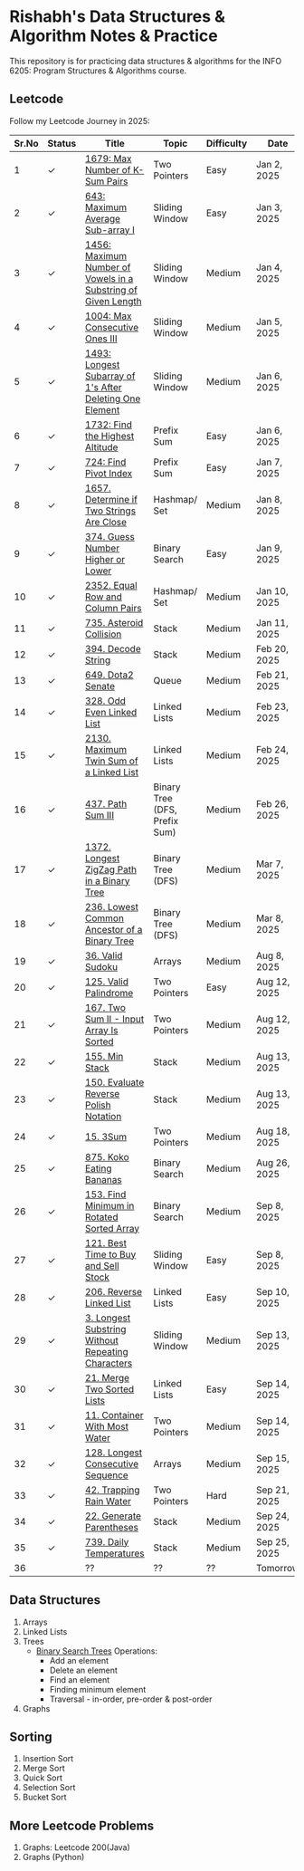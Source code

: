 # Rishabh's Data Structures & Algorithm Notes & Practice

This repository is for practicing data structures & algorithms for the INFO 6205: Program Structures & Algorithms course.

## Leetcode
Follow my Leetcode Journey in 2025:


| Sr.No | Status  | Title                                                          | Topic          | Difficulty | Date        |
|-------|---------|----------------------------------------------------------------|----------------|------------|-------------|
|  1    | &check; | [1679: Max Number of K-Sum Pairs](./leetcode/1679_MaxNumberOfKSumPairs.py) | Two Pointers   | Easy | Jan 2, 2025 |
|  2    | &check; | [643: Maximum Average Sub-array I](./leetcode/643_MaximumAverageSubarrayI.py) | Sliding Window | Easy | Jan 3, 2025 |
|  3    | &check; | [1456: Maximum Number of Vowels in a Substring of Given Length](./leetcode/1456_MaximumNumberofVowelsinaSubstringofGivenLength.py)  | Sliding Window | Medium     | Jan 4, 2025 |
|  4    | &check; | [1004: Max Consecutive Ones III](./leetcode/1004_MaxConsecutiveOnesIII.py)  | Sliding Window | Medium     | Jan 5, 2025 |
|  5    | &check; | [1493: Longest Subarray of 1's After Deleting One Element](./leetcode/1493_LongestSubarrayof1sAfterDeletingOneElement.py) | Sliding Window | Medium     | Jan 6, 2025 |
|  6    | &check; | [1732: Find the Highest Altitude](./leetcode/1732_FindtheHighestAltitude.py) | Prefix Sum | Easy     | Jan 6, 2025 |
|  7    | &check; | [724: Find Pivot Index](./leetcode/724_FindPivotIndex.py) | Prefix Sum | Easy     | Jan 7, 2025 |
|  8    | &check; | [1657. Determine if Two Strings Are Close](./leetcode/1657_DetermineifTwoStringsAreClose.py) | Hashmap/ Set | Medium | Jan 8, 2025 |
|  9    | &check; | [374. Guess Number Higher or Lower](./leetcode/374_GuessNumberHigherorLower.py) | Binary Search | Easy | Jan 9, 2025 |
| 10    | &check; | [2352. Equal Row and Column Pairs](./leetcode/2352EqualRowandColumnPairs.py) | Hashmap/ Set | Medium     | Jan 10, 2025 |
| 11    | &check; | [735. Asteroid Collision](./leetcode/735_AsteroidCollision.py) | Stack | Medium | Jan 11, 2025 |
| 12    | &check; | [394. Decode String](./leetcode/394_Decode%20String.py) | Stack | Medium     | Feb 20, 2025 |
| 13    | &check; | [649. Dota2 Senate](./leetcode/649_Dota2Senate.py) | Queue | Medium     | Feb 21, 2025 |
| 14    | &check; | [328. Odd Even Linked List](./leetcode/328_OddEvenLinkedList.py) | Linked Lists | Medium | Feb 23, 2025 |
| 15    | &check; | [2130. Maximum Twin Sum of a Linked List](./leetcode/2130_MaximumTwinSumofaLinkedList.py) | Linked Lists | Medium | Feb 24, 2025 |
| 16    | &check; | [437. Path Sum III](./leetcode/437_Path_Sum_III.py) | Binary Tree (DFS, Prefix Sum) | Medium | Feb 26, 2025 |
| 17    | &check; | [1372. Longest ZigZag Path in a Binary Tree](./leetcode/1372_LongestZigZagPathinaBinaryTree.py) |  Binary Tree (DFS) | Medium | Mar 7, 2025 |
| 18    | &check; | [236. Lowest Common Ancestor of a Binary Tree](./leetcode/236_LowestCommonAncestorofaBinaryTree.py) | Binary Tree (DFS) | Medium | Mar 8, 2025 |
| 19    | &check; | [36. Valid Sudoku](./leetcode/36_ValidSudoku.py) | Arrays | Medium | Aug 8, 2025 |
| 20    | &check; | [125. Valid Palindrome](./leetcode/125_ValidPalindrome.py) | Two Pointers | Easy | Aug 12, 2025 |
| 21    | &check; | [167. Two Sum II - Input Array Is Sorted](./leetcode/167_TwoSumII-InputArrayIsSorted.py) | Two Pointers | Medium | Aug 12, 2025 |
| 22    | &check; | [155. Min Stack](./leetcode/155_MinStack.py) | Stack | Medium | Aug 13, 2025 |
| 23    | &check; | [150. Evaluate Reverse Polish Notation](./leetcode/150_EvaluateReversePolishNotation.py) | Stack | Medium | Aug 13, 2025 |
| 24    | &check; | [15. 3Sum](./leetcode/15_3Sum.py) | Two Pointers | Medium | Aug 18, 2025 |
| 25    | &check; | [875. Koko Eating Bananas](./leetcode/875_KokoEatingBananas.py) | Binary Search | Medium | Aug 26, 2025 |
| 26    | &check; | [153. Find Minimum in Rotated Sorted Array](./leetcode/153_FindMinimuminRotatedSortedArray.py) | Binary Search | Medium | Sep 8, 2025 |
| 27    | &check; | [121. Best Time to Buy and Sell Stock](./leetcode/121_BestTimetoBuyandSellStock.py) | Sliding Window | Easy | Sep 8, 2025 |
| 28    | &check; | [206. Reverse Linked List](./leetcode/206_ReverseLinkedList.py) | Linked Lists | Easy | Sep 10, 2025 |
| 29    | &check; | [3. Longest Substring Without Repeating Characters](./leetcode/3_LongestSubstringWithoutRepeatingCharacters.py) | Sliding Window | Medium | Sep 13, 2025 |
| 30    | &check; | [21. Merge Two Sorted Lists](./leetcode/21_MergeTwoSortedLists.py) | Linked Lists | Easy | Sep 14, 2025 |
| 31    | &check; | [11. Container With Most Water](./leetcode/11_ContainerWithMostWater.py) | Two Pointers | Medium | Sep 14, 2025 |
| 32    | &check; | [128. Longest Consecutive Sequence](./leetcode/128_LongestConsecutiveSequence.py) | Arrays | Medium | Sep 15, 2025 |
| 33    | &check; | [42. Trapping Rain Water](./leetcode/42_TrappingRainWater.py) | Two Pointers | Hard | Sep 21, 2025 |
| 34    | &check; | [22. Generate Parentheses](./leetcode/22_GenerateParentheses.py) | Stack | Medium | Sep 24, 2025 |
| 35    | &check; |  [739. Daily Temperatures](./leetcode/739_DailyTemperatures.py) | Stack | Medium | Sep 25, 2025 |
| 36    |  |  ?? | ?? | ?? | Tomorrow |

## Data Structures
1. Arrays
2. Linked Lists
3. Trees
   - [Binary Search Trees](./topics/Topic5BST.py) Operations:
     - Add an element
     - Delete an element
     - Find an element
     - Finding minimum element
     - Traversal - in-order, pre-order & post-order
4. Graphs

## Sorting
1. Insertion Sort
2. Merge Sort
3. Quick Sort
4. Selection Sort
5. Bucket Sort

## More Leetcode Problems
1. Graphs: Leetcode 200(Java)
2. Graphs (Python)